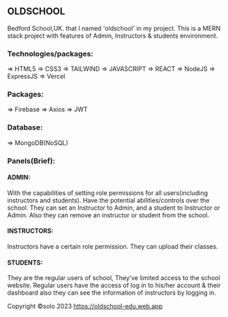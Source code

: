 ## OLDSCHOOL
Bedford School,UK. that I named 'oldschool' in my project. This is a MERN stack project with features of Admin, Instructors & students environment.

### Technologies/packages:
=> HTML5
=> CSS3
=> TAILWIND
=> JAVASCRIPT
=> REACT
=> NodeJS
=> ExpressJS
=> Vercel

### Packages:
=> Firebase
=> Axios
=> JWT

### Database:
=> MongoDB(NoSQL)

### Panels(Brief):
#### ADMIN:
With the capabilities of setting role permissions for all users(including instructors and students). Have the potential abilities/controls over the school. They can set an Instructor to Admin, and a student to Instructor or Admin. Also they can remove an instructor or student from the school.

#### INSTRUCTORS:
Instructors have a certain role permission. They can upload their classes.

#### STUDENTS:
They are the regular users of school, They've limited access to the school website. Regular users have the access of log in to his/her account & their dashboard also they can see the information of instructors by logging in.


Copyright &copy;solo 2023
https://oldschool-edu.web.app
